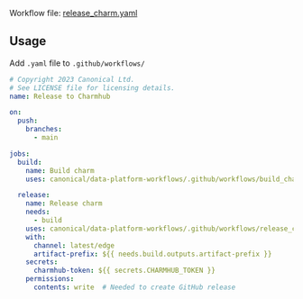 Workflow file: [release_charm.yaml](release_charm.yaml)

## Usage
Add `.yaml` file to `.github/workflows/`
```yaml
# Copyright 2023 Canonical Ltd.
# See LICENSE file for licensing details.
name: Release to Charmhub

on:
  push:
    branches:
      - main

jobs:
  build:
    name: Build charm
    uses: canonical/data-platform-workflows/.github/workflows/build_charm.yaml@v0.0.0

  release:
    name: Release charm
    needs:
      - build
    uses: canonical/data-platform-workflows/.github/workflows/release_charm.yaml@v0.0.0
    with:
      channel: latest/edge
      artifact-prefix: ${{ needs.build.outputs.artifact-prefix }}
    secrets:
      charmhub-token: ${{ secrets.CHARMHUB_TOKEN }}
    permissions:
      contents: write  # Needed to create GitHub release
```